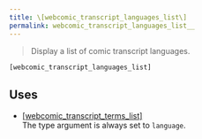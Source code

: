 ```yaml
---
title: \[webcomic_transcript_languages_list\]
permalink: webcomic_transcript_languages_list__
---
```


> Display a list of comic transcript languages.

```php
[webcomic_transcript_languages_list]
```

## Uses
- [[webcomic_transcript_terms_list]](webcomic_transcript_terms_list__)  
The type argument is always set to
`language`.
